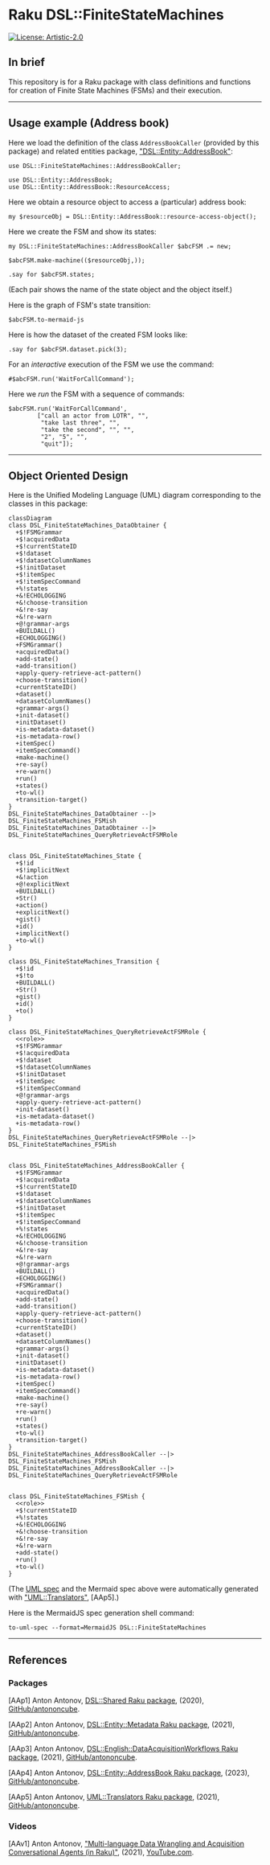 # Raku DSL::FiniteStateMachines
    
[![License: Artistic-2.0](https://img.shields.io/badge/License-Artistic_2.0-0298c3.svg)](https://opensource.org/licenses/Artistic-2.0)

## In brief

This repository is for a Raku package with class definitions and functions for 
creation of Finite State Machines (FSMs) and their execution.

-----

## Usage example (Address book)

Here we load the definition of the class `AddressBookCaller` (provided by this package)
and related entities package, 
["DSL::Entity::AddressBook"](https://github.com/antononcube/Raku-DSL-Entity-AddressBook):

```perl6
use DSL::FiniteStateMachines::AddressBookCaller;

use DSL::Entity::AddressBook;
use DSL::Entity::AddressBook::ResourceAccess;
```

Here we obtain a resource object to access a (particular) address book:

```perl6
my $resourceObj = DSL::Entity::AddressBook::resource-access-object();
```

Here we create the FSM and show its states:

```perl6
my DSL::FiniteStateMachines::AddressBookCaller $abcFSM .= new;

$abcFSM.make-machine(($resourceObj,));

.say for $abcFSM.states;
```

(Each pair shows the name of the state object and the object itself.)

Here is the graph of FSM's state transition:

```perl6, output.prompt=NONE, output-lang=mermaid
$abcFSM.to-mermaid-js
```

Here is how the dataset of the created FSM looks like:

```perl6
.say for $abcFSM.dataset.pick(3);
```

For an *interactive* execution of the FSM we use the command:

```
#$abcFSM.run('WaitForCallCommand');
```

Here we *run* the FSM with a sequence of commands:

```perl6
$abcFSM.run('WaitForCallCommand', 
        ["call an actor from LOTR", "", 
         "take last three", "", 
         "take the second", "", "", 
         "2", "5", "", 
         "quit"]);
```

------

## Object Oriented Design

Here is the Unified Modeling Language (UML) diagram corresponding to the classes in this package:

```mermaid
classDiagram
class DSL_FiniteStateMachines_DataObtainer {
  +$!FSMGrammar
  +$!acquiredData
  +$!currentStateID
  +$!dataset
  +$!datasetColumnNames
  +$!initDataset
  +$!itemSpec
  +$!itemSpecCommand
  +%!states
  +&!ECHOLOGGING
  +&!choose-transition
  +&!re-say
  +&!re-warn
  +@!grammar-args
  +BUILDALL()
  +ECHOLOGGING()
  +FSMGrammar()
  +acquiredData()
  +add-state()
  +add-transition()
  +apply-query-retrieve-act-pattern()
  +choose-transition()
  +currentStateID()
  +dataset()
  +datasetColumnNames()
  +grammar-args()
  +init-dataset()
  +initDataset()
  +is-metadata-dataset()
  +is-metadata-row()
  +itemSpec()
  +itemSpecCommand()
  +make-machine()
  +re-say()
  +re-warn()
  +run()
  +states()
  +to-wl()
  +transition-target()
}
DSL_FiniteStateMachines_DataObtainer --|> DSL_FiniteStateMachines_FSMish
DSL_FiniteStateMachines_DataObtainer --|> DSL_FiniteStateMachines_QueryRetrieveActFSMRole


class DSL_FiniteStateMachines_State {
  +$!id
  +$!implicitNext
  +&!action
  +@!explicitNext
  +BUILDALL()
  +Str()
  +action()
  +explicitNext()
  +gist()
  +id()
  +implicitNext()
  +to-wl()
}

class DSL_FiniteStateMachines_Transition {
  +$!id
  +$!to
  +BUILDALL()
  +Str()
  +gist()
  +id()
  +to()
}

class DSL_FiniteStateMachines_QueryRetrieveActFSMRole {
  <<role>>
  +$!FSMGrammar
  +$!acquiredData
  +$!dataset
  +$!datasetColumnNames
  +$!initDataset
  +$!itemSpec
  +$!itemSpecCommand
  +@!grammar-args
  +apply-query-retrieve-act-pattern()
  +init-dataset()
  +is-metadata-dataset()
  +is-metadata-row()
}
DSL_FiniteStateMachines_QueryRetrieveActFSMRole --|> DSL_FiniteStateMachines_FSMish


class DSL_FiniteStateMachines_AddressBookCaller {
  +$!FSMGrammar
  +$!acquiredData
  +$!currentStateID
  +$!dataset
  +$!datasetColumnNames
  +$!initDataset
  +$!itemSpec
  +$!itemSpecCommand
  +%!states
  +&!ECHOLOGGING
  +&!choose-transition
  +&!re-say
  +&!re-warn
  +@!grammar-args
  +BUILDALL()
  +ECHOLOGGING()
  +FSMGrammar()
  +acquiredData()
  +add-state()
  +add-transition()
  +apply-query-retrieve-act-pattern()
  +choose-transition()
  +currentStateID()
  +dataset()
  +datasetColumnNames()
  +grammar-args()
  +init-dataset()
  +initDataset()
  +is-metadata-dataset()
  +is-metadata-row()
  +itemSpec()
  +itemSpecCommand()
  +make-machine()
  +re-say()
  +re-warn()
  +run()
  +states()
  +to-wl()
  +transition-target()
}
DSL_FiniteStateMachines_AddressBookCaller --|> DSL_FiniteStateMachines_FSMish
DSL_FiniteStateMachines_AddressBookCaller --|> DSL_FiniteStateMachines_QueryRetrieveActFSMRole


class DSL_FiniteStateMachines_FSMish {
  <<role>>
  +$!currentStateID
  +%!states
  +&!ECHOLOGGING
  +&!choose-transition
  +&!re-say
  +&!re-warn
  +add-state()
  +run()
  +to-wl()
}
```

(The [UML spec](./docs/UML-class-diagram.puml) and the Mermaid spec above were automatically generated with ["UML::Translators"](https://raku.land/zef:antononcube/UML::Translators), [AAp5].)

Here is the MermaidJS spec generation shell command:

```
to-uml-spec --format=MermaidJS DSL::FiniteStateMachines 
```

------

## References

### Packages

[AAp1] Anton Antonov,
[DSL::Shared Raku package](https://github.com/antononcube/Raku-DSL-Shared),
(2020),
[GitHub/antononcube](https://github.com/antononcube).

[AAp2] Anton Antonov,
[DSL::Entity::Metadata Raku package](https://github.com/antononcube/Raku-DSL-Entity-Metadata),
(2021),
[GitHub/antononcube](https://github.com/antononcube).

[AAp3] Anton Antonov,
[DSL::English::DataAcquisitionWorkflows Raku package](https://github.com/antononcube/Raku-DSL-English-DataAcquisitionWorkflows),
(2021),
[GitHub/antononcube](https://github.com/antononcube).

[AAp4] Anton Antonov,
[DSL::Entity::AddressBook Raku package](https://github.com/antononcube/Raku-DSL-Entity-AddressBook),
(2023),
[GitHub/antononcube](https://github.com/antononcube).

[AAp5] Anton Antonov,
[UML::Translators Raku package](https://github.com/antononcube/Raku-UML-Translators),
(2021),
[GitHub/antononcube](https://github.com/antononcube).

### Videos

[AAv1] Anton Antonov,
["Multi-language Data Wrangling and Acquisition Conversational Agents (in Raku)"](https://www.youtube.com/watch?v=3OUkSa-5vEk),
(2021),
[YouTube.com](https://www.youtube.com/channel/UC5qMPIsJeztfARXWdIw3Xzw).